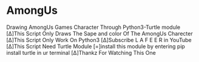 # AmongUs
Drawing AmongUs Games Character Through Python3-Turtle module
[∆]This Script Only Draws The Sape and color Of The AmongUs Charecter 
[∆]This Script Only Work On Python3
[∆]Subscribe L A F E E R in YouTube
[∆]This Script Need Turtle Module 
[=]install this module by entering pip install turtle in ur terminal
[∆]Thankz For Watching This One
